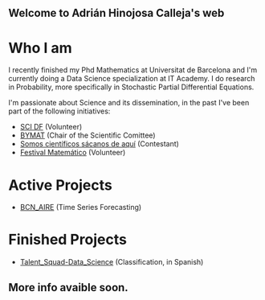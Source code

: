 ## Welcome to Adrián Hinojosa Calleja's web

# Who I am

I recently finished my Phd Mathematics at Universitat de Barcelona and I'm currently doing a Data Science specialization at IT Academy. I do research in Probability, more specifically in Stochastic Partial Differential Equations.

I'm passionate about Science and its dissemination, in the past I've been part of the following initiatives:

- [SCI DF](https://www.linkedin.com/company/scientists-dating-forum) (Volunteer)
- [BYMAT](https://temat.es/monograficos/issue/view/vol-2) (Chair of the Scientific Comittee)
- [Somos científicos sácanos de aquí](https://calcio.somoscientificos.es/profile/adrianhinojosa/) (Contestant)
- [Festival Matemático](http://festival.matem.unam.mx/) (Volunteer) 

# Active Projects
- [BCN_AIRE](https://github.com/hinojosaad/BCN_AIRE) (Time Series Forecasting)

# Finished Projects
- [Talent_Squad-Data_Science](https://github.com/hinojosaad/Talent_Squad-Data_Science_I) (Classification, in Spanish)


## More info avaible soon.

<!-- You can use the [editor on GitHub](https://github.com/hinojosaad/hinojosaad.github.io/edit/main/index.md) to maintain and preview the content for your website in Markdown files.

Whenever you commit to this repository, GitHub Pages will run [Jekyll](https://jekyllrb.com/) to rebuild the pages in your site, from the content in your Markdown files.

### Markdown

Markdown is a lightweight and easy-to-use syntax for styling your writing. It includes conventions for

```markdown
Syntax highlighted code block

# Header 1
## Header 2
### Header 3

- Bulleted
- List

1. Numbered
2. List

**Bold** and _Italic_ and `Code` text

[Link](url) and ![Image](src)
```

For more details see [Basic writing and formatting syntax](https://docs.github.com/en/github/writing-on-github/getting-started-with-writing-and-formatting-on-github/basic-writing-and-formatting-syntax).

### Jekyll Themes

Your Pages site will use the layout and styles from the Jekyll theme you have selected in your [repository settings](https://github.com/hinojosaad/hinojosaad.github.io/settings/pages). The name of this theme is saved in the Jekyll `_config.yml` configuration file.

### Support or Contact

Having trouble with Pages? Check out our [documentation](https://docs.github.com/categories/github-pages-basics/) or [contact support](https://support.github.com/contact) and we’ll help you sort it out.-->
